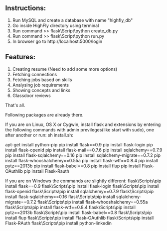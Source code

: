 Instructions:
-------------
1. Run MySQL and create a database with name "highfly_db"
2. Go inside HighFly directory using terminal
3. Run command >> flask\Script\python create_db.py
4. Run command >> flask\Script\python run.py
5. In browser go to http://localhost:5000/login

Features:
-----------
1. Creating resume (Need to add some more options)
2. Fetching connections
3. Fetching jobs based on skills
4. Analysing job requirements
5. Showing concepts and links
6. Glassdoor reviews

That's all.

Following packages are already there.

If you are on Linux, OS X or Cygwin, install flask and extensions by entering the following commands with admin previleges(like start with sudo), one after another or run: sh install.sh:

apt-get install python-pip
pip install flask==0.9
pip install flask-login
pip install flask-openid
pip install flask-mail==0.7.6
pip install sqlalchemy==0.7.9
pip install flask-sqlalchemy==0.16
pip install sqlalchemy-migrate==0.7.2
pip install flask-whooshalchemy==0.55a
pip install flask-wtf==0.8.4
pip install pytz==2013b
pip install flask-babel==0.8
pip install flup
pip install Flask-OAuthlib
pip install Flask-Rauth

If you are on Windows the commands are slightly different:
flask\Scripts\pip install flask==0.9
flask\Scripts\pip install flask-login
flask\Scripts\pip install flask-openid
flask\Scripts\pip install sqlalchemy==0.7.9
flask\Scripts\pip install flask-sqlalchemy==0.16
flask\Scripts\pip install sqlalchemy-migrate==0.7.2
flask\Scripts\pip install flask-whooshalchemy==0.55a
flask\Scripts\pip install flask-wtf==0.8.4
flask\Scripts\pip install pytz==2013b
flask\Scripts\pip install flask-babel==0.8
flask\Scripts\pip install flup
flask\Scripts\pip install Flask-OAuthlib
flask\Scripts\pip install Flask-RAuth
flask\Scripts\pip install python-linkedin
